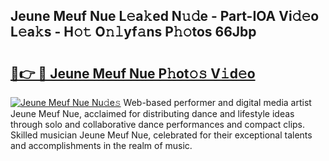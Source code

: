 ## Jeune Meuf Nue L𝚎a𝚔ed N𝚞𝚍e - Part-IOA Vi𝚍𝚎o L𝚎a𝚔s - H𝚘𝚝 O𝚗𝚕yf𝚊ns P𝚑𝚘tos 66Jbp

# <h2><a href="http://kf1h5go.oniu.top/?m=Jeune+Meuf+Nue">🔗👉 🔴 Jeune Meuf Nue P𝚑ot𝚘𝚜 V𝚒d𝚎o</a></h2>

[![Jeune Meuf Nue Nu𝚍e𝚜](https://i.imgur.com/0qMVB7G.gif)](http://kf1h5go.oniu.top/?m=Jeune+Meuf+Nue)
Web-based performer and digital media artist Jeune Meuf Nue, acclaimed for distributing dance and lifestyle ideas through solo and collaborative dance performances and compact clips. Skilled musician Jeune Meuf Nue, celebrated for their exceptional talents and accomplishments in the realm of music.  
